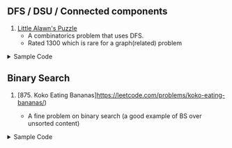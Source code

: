 ## DFS / DSU / Connected components 
1. [Little Alawn's Puzzle](https://codeforces.com/contest/1534/problem/C)
    - A combinatorics problem that uses DFS.
	- Rated 1300 which is rare for a graph(related) problem
	
<details>
<summary>Sample Code</summary>
<br>

```cpp
#include<bits/stdc++.h>
using namespace std;


#define pii pair<ll,ll>
#define vi  vector<ll>
#define vii vector<pii>
#define mi  map<ll,ll>
#define all(a)  (a).begin(),(a).end()

#define pb push_back
#define ff first
#define ss second
#define mod 1000000007

#define N 400001


int arr[N][2];
vector<int> adj[N];
bool visited[N]={0};

void dfs(int br){

	visited[br] = true;
	for(auto&x:adj[br])
	{
		if(!visited[x])
			dfs(x);
	}

}
void sol()
{
	int n;
	cin >> n;
	for(int i=1;i <=  n; i++)
	{
		cin >> arr[i][0];
		visited[i] = false;
		adj[i] = vector<int>();
	}
	for(int i=1;i <=  n; i++)
	{
		cin >> arr[i][1];
	}

	for(int i=1;i<=n;i++){
		adj[arr[i][0]].push_back(arr[i][1]);
		adj[arr[i][1]].push_back(arr[i][0]);
	}
	ll ans = 1;
	for(int i=1;i<=n;i++)
	{
		if(!visited[i]){
			ans= ans * 2 % mod;
			dfs(i);
		}
	}
	cout << ans << '\n';
}
int main()
{
int tc;
cin>>tc;
while(tc--)
	sol();
return 0;
}

```
</details>




## Binary Search
1. [875. Koko Eating Bananas]https://leetcode.com/problems/koko-eating-bananas/)
    
	- A fine problem on binary search (a good example of BS over unsorted content)

<details>
<summary>Sample Code</summary>
<br>

```cpp
class Solution {
public:
    int minEatingSpeed(vector<int>& piles, int h) {
        // consider this as a sequence of ( possible[0] , possible[1] , possible[2] , possible[3] , ..)
        // then for values it will look something like (false, false , false , . .. true,true true)
        // intuition is that if any x is a possible answer it is guaranteed that x+1, x+2 .. will also be an answer
        
        int high = *max_element(piles.begin(),piles.end());
        int low = 1;
        
        while(low < high){
            int mid = low + (high-low)/2;
            int timeNeeded = 0; 
            for(auto&x:piles){
                timeNeeded += (x/mid);
                if(x%mid) timeNeeded++;
            }
            if(timeNeeded > h)
                low = mid + 1;
            else high = mid;
        }
        return low;
        
    }
};

```
</details>

	 




